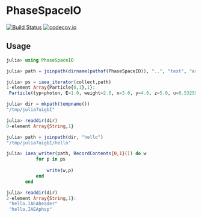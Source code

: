 # PhaseSpaceIO

[![Build Status](https://travis-ci.org/jw3126/PhaseSpaceIO.jl.svg?branch=master)](https://travis-ci.org/jw3126/PhaseSpaceIO.jl)
[![codecov.io](https://codecov.io/github/jw3126/PhaseSpaceIO.jl/coverage.svg?branch=master)](http://codecov.io/github/jw3126/PhaseSpaceIO.jl?branch=master)

## Usage

```julia
julia> using PhaseSpaceIO

julia> path = joinpath(dirname(pathof(PhaseSpaceIO)), "..", "test", "assets","some_file.IAEAphsp");

julia> ps = iaea_iterator(collect,path)
1-element Array{Particle{0,1},1}:
 Particle(typ=photon, E=1.0, weight=2.0, x=3.0, y=4.0, z=5.0, u=0.53259337, v=0.3302265, w=-0.7792912, new_history=true, extra_floats=(), extra_ints=(13,))

julia> dir = mkpath(tempname())
"/tmp/julia7uigbI"

julia> readdir(dir)
0-element Array{String,1}

julia> path = joinpath(dir, "hello")
"/tmp/julia7uigbI/hello"

julia> iaea_writer(path, RecordContents{0,1}()) do w
           for p in ps
           
               write(w,p)
           end
       end

julia> readdir(dir)
2-element Array{String,1}:
 "hello.IAEAheader"
 "hello.IAEAphsp"  
```
